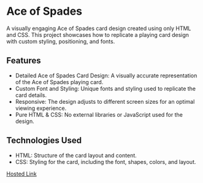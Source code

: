 # Ace of Spades
A visually engaging Ace of Spades card design created using only HTML and CSS. This project showcases how to replicate a playing card design with custom styling, positioning, and fonts.

## Features
- Detailed Ace of Spades Card Design: A visually accurate representation of the Ace of Spades playing card.
- Custom Font and Styling: Unique fonts and styling used to replicate the card details.
- Responsive: The design adjusts to different screen sizes for an optimal viewing experience.
- Pure HTML & CSS: No external libraries or JavaScript used for the design.

## Technologies Used
- HTML: Structure of the card layout and content.
- CSS: Styling for the card, including the font, shapes, colors, and layout.

[Hosted Link](https://kirthanaa05.github.io/Ace-Spades/)
